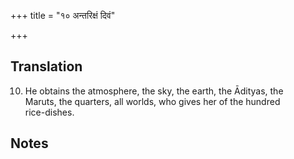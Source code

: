 +++
title = "१० अन्तरिक्षं दिवं"

+++
## Translation
10. He obtains the atmosphere, the sky, the earth, the Ādityas, the  
Maruts, the quarters, all worlds, who gives her of the hundred  
rice-dishes.

## Notes

